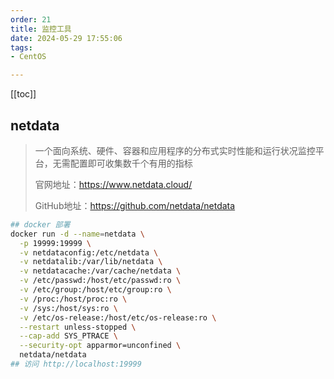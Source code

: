 ```yaml
---
order: 21
title: 监控工具
date: 2024-05-29 17:55:06
tags:
- CentOS

---
```


<!-- more -->
[[toc]]

## netdata

> 一个面向系统、硬件、容器和应用程序的分布式实时性能和运行状况监控平台，无需配置即可收集数千个有用的指标
>
> 官网地址：<https://www.netdata.cloud/>
>
> GitHub地址：<https://github.com/netdata/netdata>

```bash
## docker 部署
docker run -d --name=netdata \
  -p 19999:19999 \
  -v netdataconfig:/etc/netdata \
  -v netdatalib:/var/lib/netdata \
  -v netdatacache:/var/cache/netdata \
  -v /etc/passwd:/host/etc/passwd:ro \
  -v /etc/group:/host/etc/group:ro \
  -v /proc:/host/proc:ro \
  -v /sys:/host/sys:ro \
  -v /etc/os-release:/host/etc/os-release:ro \
  --restart unless-stopped \
  --cap-add SYS_PTRACE \
  --security-opt apparmor=unconfined \
  netdata/netdata
## 访问 http://localhost:19999
```
